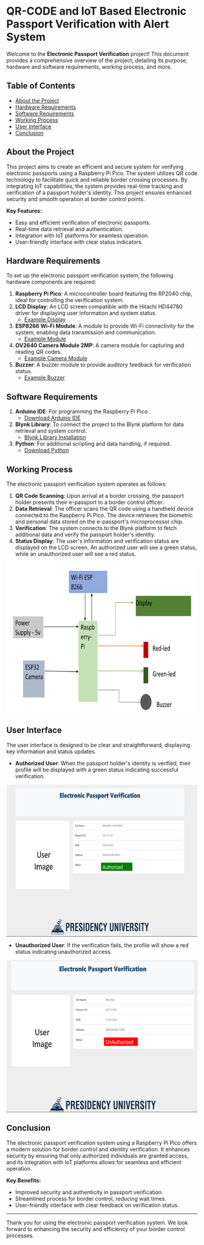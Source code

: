 # QR-CODE and IoT Based Electronic Passport Verification with Alert System

Welcome to the **Electronic Passport Verification** project! This document provides a comprehensive overview of the project, detailing its purpose, hardware and software requirements, working process, and more.

## Table of Contents

- [About the Project](#about-the-project)
- [Hardware Requirements](#hardware-requirements)
- [Software Requirements](#software-requirements)
- [Working Process](#working-process)
- [User Interface](#user-interface)
- [Conclusion](#conclusion)

## About the Project

This project aims to create an efficient and secure system for verifying electronic passports using a Raspberry Pi Pico. The system utilizes QR code technology to facilitate quick and reliable border crossing processes. By integrating IoT capabilities, the system provides real-time tracking and verification of a passport holder's identity. This project ensures enhanced security and smooth operation at border control points.

**Key Features:**

- Easy and efficient verification of electronic passports.
- Real-time data retrieval and authentication.
- Integration with IoT platforms for seamless operation.
- User-friendly interface with clear status indicators.

## Hardware Requirements

To set up the electronic passport verification system, the following hardware components are required:

1. **Raspberry Pi Pico**: A microcontroller board featuring the RP2040 chip, ideal for controlling the verification system.
2. **LCD Display**: An LCD screen compatible with the Hitachi HD44780 driver for displaying user information and system status.
   - [Example Display](https://www.adafruit.com/product/399)
3. **ESP8266 Wi-Fi Module**: A module to provide Wi-Fi connectivity for the system, enabling data transmission and communication.
   - [Example Module](https://www.adafruit.com/product/2282)
4. **OV2640 Camera Module 2MP**: A camera module for capturing and reading QR codes.
   - [Example Camera Module](https://www.adafruit.com/product/397)
5. **Buzzer**: A buzzer module to provide auditory feedback for verification status.
   - [Example Buzzer](https://www.adafruit.com/product/160)

## Software Requirements

1. **Arduino IDE**: For programming the Raspberry Pi Pico.
   - [Download Arduino IDE](https://www.arduino.cc/en/software)
2. **Blynk Library**: To connect the project to the Blynk platform for data retrieval and system control.
   - [Blynk Library Installation](https://www.blynk.cc/)
3. **Python**: For additional scripting and data handling, if required.
   - [Download Python](https://www.python.org/downloads/)

## Working Process

The electronic passport verification system operates as follows:

1. **QR Code Scanning**: Upon arrival at a border crossing, the passport holder presents their e-passport to a border control officer.
2. **Data Retrieval**: The officer scans the QR code using a handheld device connected to the Raspberry Pi Pico. The device retrieves the biometric and personal data stored on the e-passport's microprocessor chip.
3. **Verification**: The system connects to the Blynk platform to fetch additional data and verify the passport holder's identity.
4. **Status Display**: The user's information and verification status are displayed on the LCD screen. An authorized user will see a green status, while an unauthorized user will see a red status.

<img src="QR-CODE and IoT Based Electronic Passport Verification with Alert System/Images/Working Process.png" alt="Process Diagram" height="400px" width="650px" style="display: block; margin: 0 auto;">

## User Interface

The user interface is designed to be clear and straightforward, displaying key information and status updates. 

- **Authorized User**: When the passport holder's identity is verified, their profile will be displayed with a green status indicating successful verification.
  
<img src="QR-CODE and IoT Based Electronic Passport Verification with Alert System/Images/authorized.png" alt="Authorized User Interface" height="400px" width="650px" style="display: block; margin: 0 auto;">

- **Unauthorized User**: If the verification fails, the profile will show a red status indicating unauthorized access.
<img src="QR-CODE and IoT Based Electronic Passport Verification with Alert System/Images/unauthorized.png" alt="Unauthorized User Interface" height="400px" width="650px" style="display: block; margin: 0 auto;">

## Conclusion

The electronic passport verification system using a Raspberry Pi Pico offers a modern solution for border control and identity verification. It enhances security by ensuring that only authorized individuals are granted access, and its integration with IoT platforms allows for seamless and efficient operation.

**Key Benefits:**

- Improved security and authenticity in passport verification.
- Streamlined process for border control, reducing wait times.
- User-friendly interface with clear feedback on verification status.

---

Thank you for using the electronic passport verification system. We look forward to enhancing the security and efficiency of your border control processes.
